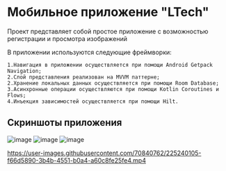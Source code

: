 # Мобильное приложение "LTech"

Проект представляет собой простое приложение с возможностью регистрации и просмотра изображений

В приложении используются следующие фреймворки:

    1.Навигация в приложении осуществляется при помощи Android Getpack Navigation;
    2.Слой представления реализован на MVVM паттерне;
    2.Хранение локальных данных осуществляется при помощи Room Database;
    3.Асинхронные операции осуществляются при помощи Kotlin Coroutines и Flows;
    4.Инъекция зависимостей осуществляется при помощи Hilt.
    
## Скриншоты приложения
![image](https://user-images.githubusercontent.com/70840762/225238866-c35890dd-7c5c-4499-b76b-7b5320787a7d.png)
![image](https://user-images.githubusercontent.com/70840762/225239150-9fd922e0-2002-43b1-aae1-f004b0ebd55e.png)
![image](https://user-images.githubusercontent.com/70840762/225239214-22fbf053-848e-403f-989f-38784af93dbe.png)

https://user-images.githubusercontent.com/70840762/225240105-f66d5890-3b4b-4551-b0a4-a60c8fe25fe4.mp4
